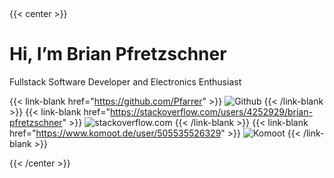 &nbsp;

{{< center >}}
# Hi, I’m Brian Pfretzschner

Fullstack Software Developer and Electronics Enthusiast

{{< link-blank href="https://github.com/Pfarrer" >}}
<img class="inline-icon" src="logos/github.png" alt="Github">
{{< /link-blank >}}
{{< link-blank href="https://stackoverflow.com/users/4252929/brian-pfretzschner" >}}
<img class="inline-icon" src="logos/stackoverflow.png" alt="stackoverflow.com">
{{< /link-blank >}}
{{< link-blank href="https://www.komoot.de/user/505535526329" >}}
<img class="inline-icon" src="logos/komoot.png" alt="Komoot">
{{< /link-blank >}}

{{< /center >}}